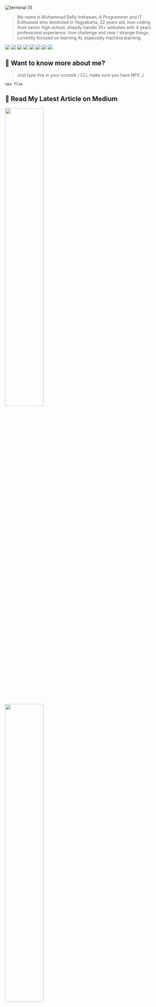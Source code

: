 ![terminal (1)](https://github.com/Fliw/Fliw/assets/56640907/a90bf57e-077b-4d44-872a-58624ec3201d)
> My name is Muhammad Rafly
> Indrawan, A Programmer and
> IT Enthusiast who domiciled in
> Yogyakarta, 22 years old, love
> coding from senior high school,
> already handle 35+ websites
> with 4 years professional
> experience. love challenge and
> new / strange things. currently
> focused on learning AI,
> especially machine learning.

[![](https://img.shields.io/badge/Gmail-D14836?style=for-the-badge&logo=gmail&logoColor=white)](mailto:Fliw@DigitalKode.com)
[![](https://img.shields.io/badge/website-000000?style=for-the-badge&logo=About.me&logoColor=white)](https://fliw.github.io)
[![](https://img.shields.io/badge/WhatsApp-25D366?style=for-the-badge&logo=whatsapp&logoColor=white)](https://wa.me/628812671057)
[![](https://img.shields.io/badge/Facebook-1877F2?style=for-the-badge&logo=facebook&logoColor=white)](https://facebook.com/fliw.id)
[![](https://img.shields.io/badge/GitHub-100000?style=for-the-badge&logo=github&logoColor=white)](https://github.com/fliw)
[![](https://img.shields.io/badge/-Hackerrank-2EC866?style=for-the-badge&logo=HackerRank&logoColor=white)](https://hackerrank.com/guudgayn)
[![](https://img.shields.io/badge/LinkedIn-0077B5?style=for-the-badge&logo=linkedin&logoColor=white)](https://linkedin.com/in/fliw)
[![](https://img.shields.io/badge/-Sololearn-3a464b?style=for-the-badge&logo=Sololearn&logoColor=white)](https://www.sololearn.com/profile/10666774)

## :information_desk_person: Want to know more about me?
> Just type this in your console / CLI, make sure you have NPX ;)
```
npx fliw
```
## :book: Read My Latest Article on Medium
<img src="https://github-readme-medium-recent-article.vercel.app/medium/@muhammadraflyindrawan/3" width="50%">
<img src="https://github-readme-medium-recent-article.vercel.app/medium/@muhammadraflyindrawan/2" width="50%">
<img src="https://github-readme-medium-recent-article.vercel.app/medium/@muhammadraflyindrawan/1" width="50%">

## :wrench: My Everyday Tools
![](https://img.shields.io/badge/PHP-777BB4?style=for-the-badge&logo=php&logoColor=white)
![](https://img.shields.io/badge/Laravel-FF2D20?style=for-the-badge&logo=laravel&logoColor=white)
![](https://img.shields.io/badge/HTML5-E34F26?style=for-the-badge&logo=html5&logoColor=white)
![](https://img.shields.io/badge/CSS3-1572B6?style=for-the-badge&logo=css3&logoColor=white)
![](https://img.shields.io/badge/JavaScript-F7DF1E?style=for-the-badge&logo=javascript&logoColor=black)
![](https://img.shields.io/badge/Node.js-43853D?style=for-the-badge&logo=node.js&logoColor=white)
![](https://img.shields.io/badge/TypeScript-007ACC?style=for-the-badge&logo=typescript&logoColor=white)
![](https://img.shields.io/badge/React-20232A?style=for-the-badge&logo=react&logoColor=61DAFB)
![](https://img.shields.io/badge/Vue.js-35495E?style=for-the-badge&logo=vue.js&logoColor=4FC08D)
![](https://img.shields.io/badge/AngularJS-E23237?style=for-the-badge&logo=angularjs&logoColor=white)
![](https://img.shields.io/badge/Tailwind_CSS-38B2AC?style=for-the-badge&logo=tailwind-css&logoColor=white)
![](https://img.shields.io/badge/Bootstrap-563D7C?style=for-the-badge&logo=bootstrap&logoColor=white)
![](https://img.shields.io/badge/MySQL-00000F?style=for-the-badge&logo=mysql&logoColor=white)
![](https://img.shields.io/badge/MongoDB-4EA94B?style=for-the-badge&logo=mongodb&logoColor=white)
![](https://img.shields.io/badge/Netlify-00C7B7?style=for-the-badge&logo=netlify&logoColor=white)
![](https://img.shields.io/badge/Heroku-430098?style=for-the-badge&logo=heroku&logoColor=white)
![](https://img.shields.io/badge/json%20web%20tokens-323330?style=for-the-badge&logo=json-web-tokens&logoColor=pink)
![](https://img.shields.io/badge/GitHub_Actions-2088FF?style=for-the-badge&logo=github-actions&logoColor=white)
![](https://img.shields.io/badge/Vercel-000000?style=for-the-badge&logo=vercel&logoColor=white)
![](https://img.shields.io/badge/C%2B%2B-00599C?style=for-the-badge&logo=c%2B%2B&logoColor=white)
![](https://img.shields.io/badge/C%23-239120?style=for-the-badge&logo=c-sharp&logoColor=white)
![](https://img.shields.io/badge/Arch_Linux-1793D1?style=for-the-badge&logo=arch-linux&logoColor=white)

<p float="left">
  <img src="https://github-profile-trophy.vercel.app/?username=fliw&row=2&column=4&theme=onedark#1?" width="49%">
  <img src="https://streak-stats.demolab.com/?user=fliw" width="50%">
  <img src="https://github-contribution-stats.vercel.app/api/?username=fliw#1?" width="48%" />
  <img src="https://wakatime.com/share/@Fliw/cda74369-cd26-440b-b0b0-d2d8a78ba74e.png" width="50%" />
</p>


                                      
